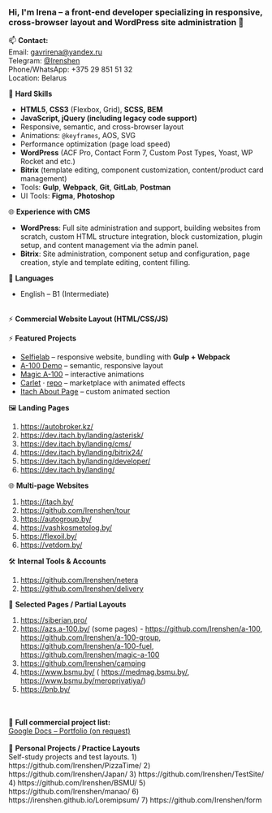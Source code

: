 ### Hi, I'm Irena – a front-end developer specializing in responsive, cross-browser layout and WordPress site administration 👋

📫 <b>Contact:</b><br>
Email: gavrirena@yandex.ru <br>
Telegram: <a href="https://t.me/Irenshen">@Irenshen</a><br>
Phone/WhatsApp: +375 29 851 51 32<br>
Location: Belarus 

  
🔧 <b>Hard Skills</b>
- <b>HTML5</b>,<b> CSS3</b> (Flexbox, Grid), <b>SCSS, <b>BEM</b>
- <b>JavaScript</b>, <b>jQuery</b> (including legacy code support) </b>
- Responsive, semantic, and cross-browser layout
- Animations: <code>@keyframes</code>, AOS, SVG
- Performance optimization (page load speed)
- <b>WordPress</b> (ACF Pro, Contact Form 7, Custom Post Types, Yoast, WP Rocket and etс.)
- <b>Bitrix</b> (template editing, component customization, content/product card management)
- Tools: <b>Gulp</b>, <b>Webpack</b>, <b>Git</b>, <b>GitLab</b>, <b>Postman</b>
- UI Tools: <b>Figma</b>, <b>Photoshop</b>
 <!-- https://caniuse.com/, https://www.browserstack.com/, http://iloveadaptive.com/ru/--> 
 

🌐 <b>Experience with CMS</b>
- <b>WordPress</b>: Full site administration and support, building websites from scratch, custom HTML structure integration, block customization, plugin setup, and content management via the admin panel.
- <b>Bitrix</b>: Site administration, component setup and configuration, page creation, style and template editing, content filling.


💬 <b>Languages</b>
- English – B1 (Intermediate)
  <br>
  <br>


 <!-- ⚡ <b>Website ADMINISTRATION projects:</b>
1) http://ditva.by/
2) https://bellegprom.by/
3) https://online.maxi-english.by/
4) https://torgynitri.by/
5) https://nlc.by/
6) https://itach-soft.com/
7) https://www.bsmu.by/
8) https://ph2.by/
9) https://bazarchik.by/  -->

   
⚡ <b>Commercial Website Layout (HTML/CSS/JS)</b><br>

⚡ <b>Featured Projects</b> <br>
- [Selfielab](https://github.com/Irenshen/selfielab) – responsive website, bundling with **Gulp + Webpack**
- [A-100 Demo](https://irenshen.github.io/a-100/) – semantic, responsive layout
- [Magic A-100](https://github.com/Irenshen/magic-a-100) – interactive animations
- [Carlet](https://carlet.lt/) · [repo](https://github.com/Irenshen/Carlet) – marketplace with animated effects
- [Itach About Page](https://itach.by/about/) – custom animated section
   
🖼 <b>Landing Pages</b>
1) https://autobroker.kz/
2) https://dev.itach.by/landing/asterisk/
3) https://dev.itach.by/landing/cms/
4) https://dev.itach.by/landing/bitrix24/
5) https://dev.itach.by/landing/developer/
6) https://dev.itach.by/landing/

🌐 <b>Multi-page Websites</b>
1) https://itach.by/
2) https://github.com/Irenshen/tour
3) https://autogroup.by/
4) https://vashkosmetolog.by/
5) https://flexoil.by/
6) https://vetdom.by/

🛠 <b>Internal Tools & Accounts</b>
1) https://github.com/Irenshen/netera
2) https://github.com/Irenshen/delivery

📄 <b>Selected Pages / Partial Layouts</b>
1) https://siberian.pro/
2) https://azs.a-100.by/ (some pages) -  https://github.com/Irenshen/a-100, https://github.com/Irenshen/a-100-group, https://github.com/Irenshen/a-100-fuel, https://github.com/Irenshen/magic-a-100
3) https://github.com/Irenshen/camping
4) https://www.bsmu.by/ ( https://medmag.bsmu.by/, https://www.bsmu.by/meropriyatiya/)
5) https://bnb.by/

<!-- Печатник !!!  -->

<br>
<br>
📄 <b>Full commercial project list:</b> <br>
<a href="https://docs.google.com/document/d/1WLt7IoOvrdWLMwGdfelts3UMoT-YCUK380-vcPlWasM/edit?usp=sharing" target="_blank">Google Docs – Portfolio (on request)</a>

<!-- https://www.aversev.by/ https://rivalauto.ru/ https://prodexpo.by/-->

<br>
<br>
🧪 <b>Personal Projects / Practice Layouts</b> <br>
Self-study projects and test layouts.
1) https://github.com/Irenshen/PizzaTime/
2) https://github.com/Irenshen/Japan/
3) https://github.com/Irenshen/TestSite/
4) https://github.com/Irenshen/BSMU/
5) https://github.com/Irenshen/manao/
6) https://irenshen.github.io/Loremipsum/
7) https://github.com/Irenshen/form


<!--

### Hi there 👋
**Irenshen/Irenshen** is a ✨ _special_ ✨ repository because its `README.md` (this file) appears on your GitHub profile.

Here are some ideas to get you started:

😄 <b>SOFT SKILLS:</b>
- способность быстро обучаться
- грамотность
- скурпулёзность

- 🔭 I’m currently working on ...
- 🌱 I’m currently learning ...
- 👯 I’m looking to collaborate on ...
- 🤔 I’m looking for help with ...
- 💬 Ask me about ...
- 📫 How to reach me: ...
- 😄 Pronouns: ...
- ⚡ Fun fact: ...
-->
